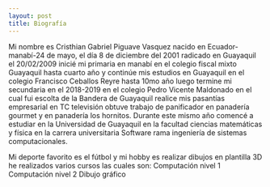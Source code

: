 ```yaml
---
layout: post
title: Biografía
---
```


Mi nombre es Cristhian Gabriel Piguave Vasquez  nacido en  Ecuador-manabí-24 de mayo, el día 8 de diciembre del 2001 radicado en Guayaquil el 20/02/2009 inicié mi primaria en manabí en el colegio fiscal mixto Guayaquil hasta cuarto año y continúe mis estudios en Guayaquil en el colegio Francisco Ceballos Reyre hasta 10mo año luego termine mi secundaria en el 2018-2019 en el colegio Pedro Vicente Maldonado en el cual fui escolta de la Bandera de Guayaquil realice mis pasantías empresarial en TC televisión obtuve trabajo de panificador en panadería gourmet y en panadería los hornitos. Durante este mismo año comencé a estudiar en la Universidad de Guayaquil en la facultad ciencias matemáticas y física  en la carrera universitaria Software rama ingeniería de sistemas computacionales.

Mi deporte favorito es el fútbol y mi hobby es realizar dibujos en plantilla 3D he realizados varios cursos las cuales son:
Computación nivel 1
Computación nivel 2 
Dibujo gráfico
